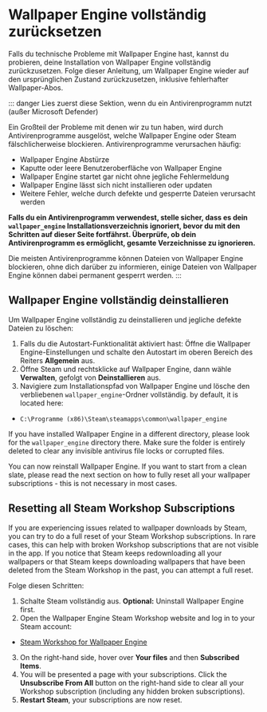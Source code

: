 # Wallpaper Engine vollständig zurücksetzen

Falls du technische Probleme mit Wallpaper Engine hast, kannst du probieren, deine Installation von Wallpaper Engine vollständig zurückzusetzen. Folge dieser Anleitung, um Wallpaper Engine wieder auf den ursprünglichen Zustand zurückzusetzen, inklusive fehlerhafter Wallpaper-Abos.

::: danger
Lies zuerst diese Sektion, wenn du ein Antivirenprogramm nutzt (außer Microsoft Defender)

Ein Großteil der Probleme mit denen wir zu tun haben, wird durch Antivirenprogramme ausgelöst, welche Wallpaper Engine oder Steam fälschlicherweise blockieren. Antivirenprogramme verursachen häufig:

* Wallpaper Engine Abstürze
* Kaputte oder leere Benutzeroberfläche von Wallpaper Engine
* Wallpaper Engine startet gar nicht ohne jegliche Fehlermeldung
* Wallpaper Engine lässt sich nicht installieren oder updaten
* Weitere Fehler, welche durch defekte und gesperrte Dateien verursacht werden

**Falls du ein Antivirenprogramm verwendest, stelle sicher, dass es dein `wallpaper_engine` Installationsverzeichnis ignoriert, bevor du mit den Schritten auf dieser Seite fortfährst. Überprüfe, ob dein Antivirenprogramm es ermöglicht, gesamte Verzeichnisse zu ignorieren.**

Die meisten Antivirenprogramme können Dateien von Wallpaper Engine blockieren, ohne dich darüber zu informieren, einige Dateien von Wallpaper Engine können dabei permanent gesperrt werden.
:::

## Wallpaper Engine vollständig deinstallieren

Um Wallpaper Engine vollständig zu deinstallieren und jegliche defekte Dateien zu löschen:

1. Falls du die Autostart-Funktionalität aktiviert hast: Öffne die Wallpaper Engine-Einstellungen und schalte den Autostart im oberen Bereich des Reiters **Allgemein** aus.
2. Öffne Steam und rechtsklicke auf Wallpaper Engine, dann wähle **Verwalten**, gefolgt von **Deinstallieren** aus.
3. Navigiere zum Installationspfad von Wallpaper Engine und lösche den verbliebenen `wallpaper_engine`-Ordner vollständig. by default, it is located here:

* `C:\Programme (x86)\Steam\steamapps\common\wallpaper_engine`

If you have installed Wallpaper Engine in a different directory, please look for the `wallpaper_engine` directory there. Make sure the folder is entirely deleted to clear any invisible antivirus file locks or corrupted files.

You can now reinstall Wallpaper Engine. If you want to start from a clean slate, please read the next section on how to fully reset all your wallpaper subscriptions - this is not necessary in most cases.

## Resetting all Steam Workshop Subscriptions

If you are experiencing issues related to wallpaper downloads by Steam, you can try to do a full reset of your Steam Workshop subscriptions. In rare cases, this can help with broken Workshop subscriptions that are not visible in the app. If you notice that Steam keeps redownloading all your wallpapers or that Steam keeps downloading wallpapers that have been deleted from the Steam Workshop in the past, you can attempt a full reset.

Folge diesen Schritten:

1. Schalte Steam vollständig aus. **Optional:** Uninstall Wallpaper Engine first.
2. Open the Wallpaper Engine Steam Workshop website and log in to your Steam account:

* [Steam Workshop for Wallpaper Engine](https://steamcommunity.com/app/431960/workshop/)

3. On the right-hand side, hover over **Your files** and then **Subscribed Items**.
4. You will be presented a page with your subscriptions. Click the **Unsubscribe From All** button on the right-hand side to clear all your Workshop subscription (including any hidden broken subscriptions).
5. **Restart Steam**, your subscriptions are now reset.

